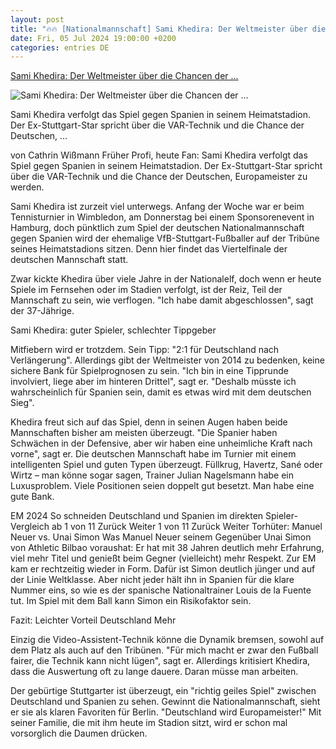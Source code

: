 ```yaml
---
layout: post
title: "🔥🔥 [Nationalmannschaft] Sami Khedira: Der Weltmeister über die Chancen der ..."
date: Fri, 05 Jul 2024 19:00:00 +0200
categories: entries DE
---
```

[Sami Khedira: Der Weltmeister über die Chancen der ...](https://www.stern.de/sport/fussball/em-2024/sami-khedira--der-weltmeister-ueber-die-chancen-der-nationalmannschaft-34857152.html)

![Sami Khedira: Der Weltmeister über die Chancen der ...](https://image.stern.de/34857158/t/ei/v2/w1440/r1.7778/-/sami-khedira-ricardo-guadalupe.jpg)

Sami Khedira verfolgt das Spiel gegen Spanien in seinem Heimatstadion. Der Ex-Stuttgart-Star spricht über die VAR-Technik und die Chance der Deutschen, ...

von Cathrin Wißmann Früher Profi, heute Fan: Sami Khedira verfolgt das Spiel gegen Spanien in seinem Heimatstadion. Der Ex-Stuttgart-Star spricht über die VAR-Technik und die Chance der Deutschen, Europameister zu werden.

Sami Khedira ist zurzeit viel unterwegs. Anfang der Woche war er beim Tennisturnier in Wimbledon, am Donnerstag bei einem Sponsorenevent in Hamburg, doch pünktlich zum Spiel der deutschen Nationalmannschaft gegen Spanien wird der ehemalige VfB-Stuttgart-Fußballer auf der Tribüne seines Heimatstadions sitzen. Denn hier findet das Viertelfinale der deutschen Mannschaft statt.

Zwar kickte Khedira über viele Jahre in der Nationalelf, doch wenn er heute Spiele im Fernsehen oder im Stadien verfolgt, ist der Reiz, Teil der Mannschaft zu sein, wie verflogen. "Ich habe damit abgeschlossen", sagt der 37-Jährige.

Sami Khedira: guter Spieler, schlechter Tippgeber

Mitfiebern wird er trotzdem. Sein Tipp: "2:1 für Deutschland nach Verlängerung". Allerdings gibt der Weltmeister von 2014 zu bedenken, keine sichere Bank für Spielprognosen zu sein. "Ich bin in eine Tipprunde involviert, liege aber im hinteren Drittel", sagt er. "Deshalb müsste ich wahrscheinlich für Spanien sein, damit es etwas wird mit dem deutschen Sieg".

Khedira freut sich auf das Spiel, denn in seinen Augen haben beide Mannschaften bisher am meisten überzeugt. "Die Spanier haben Schwächen in der Defensive, aber wir haben eine unheimliche Kraft nach vorne", sagt er. Die deutschen Mannschaft habe im Turnier mit einem intelligenten Spiel und guten Typen überzeugt. Füllkrug, Havertz, Sané oder Wirtz – man könne sogar sagen, Trainer Julian Nagelsmann habe ein Luxusproblem. Viele Positionen seien doppelt gut besetzt. Man habe eine gute Bank.

EM 2024 So schneiden Deutschland und Spanien im direkten Spieler-Vergleich ab 1 von 11 Zurück Weiter 1 von 11 Zurück Weiter Torhüter: Manuel Neuer vs. Unai Simon Was Manuel Neuer seinem Gegenüber Unai Simon von Athletic Bilbao voraushat: Er hat mit 38 Jahren deutlich mehr Erfahrung, viel mehr Titel und genießt beim Gegner (vielleicht) mehr Respekt. Zur EM kam er rechtzeitig wieder in Form. Dafür ist Simon deutlich jünger und auf der Linie Weltklasse. Aber nicht jeder hält ihn in Spanien für die klare Nummer eins, so wie es der spanische Nationaltrainer Louis de la Fuente tut. Im Spiel mit dem Ball kann Simon ein Risikofaktor sein.

Fazit: Leichter Vorteil Deutschland Mehr

Einzig die Video-Assistent-Technik könne die Dynamik bremsen, sowohl auf dem Platz als auch auf den Tribünen. "Für mich macht er zwar den Fußball fairer, die Technik kann nicht lügen", sagt er. Allerdings kritisiert Khedira, dass die Auswertung oft zu lange dauere. Daran müsse man arbeiten.

Der gebürtige Stuttgarter ist überzeugt, ein "richtig geiles Spiel" zwischen Deutschland und Spanien zu sehen. Gewinnt die Nationalmannschaft, sieht er sie als klaren Favoriten für Berlin. "Deutschland wird Europameister!" Mit seiner Familie, die mit ihm heute im Stadion sitzt, wird er schon mal vorsorglich die Daumen drücken.


